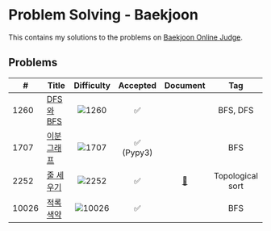 # Problem Solving - Baekjoon
This contains my solutions to the problems on [Baekjoon Online Judge](https://www.acmicpc.net/).
## Problems
| # | Title | Difficulty | Accepted | Document | Tag |
|---|-------|:----------:|:--------:|:--------:|:---:|
| 1260 | [DFS와 BFS](https://github.com/ymnseol/problem-solving/tree/main/baekjoon/1260-DFS와-BFS) | ![1260](https://img.shields.io/badge/Silver%20II-silver?style=flat) | ✅ | | BFS, DFS |
| 1707 | [이분 그래프](https://github.com/ymnseol/problem-solving/tree/main/baekjoon/1707-이분-그래프) | ![1707](https://img.shields.io/badge/Gold%20IV-gold?style=flat) | ✅ (Pypy3) | | BFS |
| 2252 | [줄 세우기](https://github.com/ymnseol/problem-solving/tree/main/baekjoon/2252-줄-세우기) | ![2252](https://img.shields.io/badge/Gold%20III-gold?style=flat) | ✅ | [📄](https://github.com/ymnseol/problem-solving/tree/main/baekjoon/2252-줄-세우기/README.md) | Topological sort |
| 10026 | [적록색약](https://github.com/ymnseol/problem-solving/tree/main/baekjoon/10026-적록색약) | ![10026](https://img.shields.io/badge/Gold%20V-gold?style=flat) | ✅ |  | BFS |